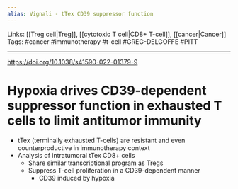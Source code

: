 ```yaml
---
alias: Vignali - tTex CD39 suppressor function
---
```


Links: [[Treg cell|Treg]], [[cytotoxic T cell|CD8+ T-cell]], [[cancer|Cancer]]
Tags: #cancer #immunotherapy #t-cell #GREG-DELGOFFE #PITT

---

https://doi.org/10.1038/s41590-022-01379-9

# Hypoxia drives CD39-dependent suppressor function in exhausted T cells to limit antitumor immunity

- tTex (terminally exhausted T-cells) are resistant and even counterproductive in immunotherapy context
- Analysis of intratumoral tTex CD8+ cells
	- Share similar transcriptional program as Tregs
	- Suppress T-cell proliferation in a CD39-dependent manner
		- CD39 induced by hypoxia